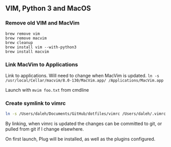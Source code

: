 ## VIM, Python 3 and MacOS

### Remove old VIM and MacVim

```
brew remove vim
brew remove macvim
brew cleanup
brew install vim --with-python3
brew install macvim
```

### Link MacVim to Applications 

Link to applications. Will need to change when MacVim is updated.
`ln -s /usr/local/Cellar/macvim/8.0-130/MacVim.app/ /Applications/MacVim.app`

Launch with `mvim foo.txt` from cmdline


### Create symlink to vimrc

```bash
ln -s /Users/daleh/Documents/GitHub/dotfiles/vimrc /Users/daleh/.vimrc
```

By linking, when vimrc is updated the changes can be committed to git, or pulled from git if I change elsewhere.

On first launch, Plug will be installed, as well as the plugins configured.
